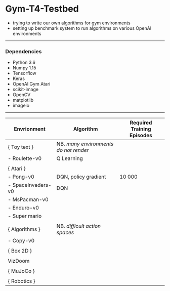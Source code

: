 # Gym-T4-Testbed

- trying to write our own algorithms for gym environments
- setting up benchmark system to run algorithms on various OpenAI environments
----------------
### Dependencies 

- Python 3.6
- Numpy 1.15
- Tensorflow 
- Keras
- OpenAI Gym Atari
- scikit-image
- OpenCV
- matplotlib
- imageio


----------------


| Envrionment   | Algorithm | Required Training Episodes |
| --------------------- | ------------------- |------------------- |
| { Toy text } |   NB. *many environments do not render*|
|- Roulette-v0      |Q Learning|
|   |  |
|{ Atari }      ||
|- Pong-v0        | DQN, policy gradient| 10 000
|- SpaceInvaders-v0       |DQN|
|- MsPacman-v0||
|- Enduro-v0||
|- Super mario||
|||
|{ Algorithms } | NB. *difficult action spaces* |
| - Copy-v0 | |
|||
|{ Box 2D }
|||
|VizDoom
|||
|{ MuJoCo }
|||
|{ Robotics }
